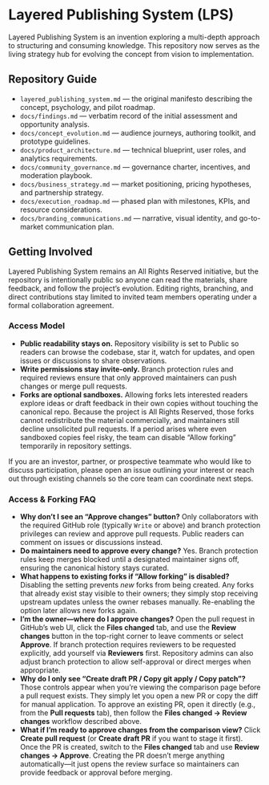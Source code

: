 # Layered Publishing System (LPS)

Layered Publishing System is an invention exploring a multi-depth approach to structuring and consuming knowledge. This repository now serves as the living strategy hub for evolving the concept from vision to implementation.

## Repository Guide

- `layered_publishing_system.md` — the original manifesto describing the concept, psychology, and pilot roadmap.
- `docs/findings.md` — verbatim record of the initial assessment and opportunity analysis.
- `docs/concept_evolution.md` — audience journeys, authoring toolkit, and prototype guidelines.
- `docs/product_architecture.md` — technical blueprint, user roles, and analytics requirements.
- `docs/community_governance.md` — governance charter, incentives, and moderation playbook.
- `docs/business_strategy.md` — market positioning, pricing hypotheses, and partnership strategy.
- `docs/execution_roadmap.md` — phased plan with milestones, KPIs, and resource considerations.
- `docs/branding_communications.md` — narrative, visual identity, and go-to-market communication plan.

## Getting Involved

Layered Publishing System remains an All Rights Reserved initiative, but the repository is intentionally public so anyone can read the materials, share feedback, and follow the project’s evolution. Editing rights, branching, and direct contributions stay limited to invited team members operating under a formal collaboration agreement.

### Access Model

- **Public readability stays on.** Repository visibility is set to Public so readers can browse the codebase, star it, watch for updates, and open issues or discussions to share observations.
- **Write permissions stay invite-only.** Branch protection rules and required reviews ensure that only approved maintainers can push changes or merge pull requests.
- **Forks are optional sandboxes.** Allowing forks lets interested readers explore ideas or draft feedback in their own copies without touching the canonical repo. Because the project is All Rights Reserved, those forks cannot redistribute the material commercially, and maintainers still decline unsolicited pull requests. If a period arises where even sandboxed copies feel risky, the team can disable “Allow forking” temporarily in repository settings.

If you are an investor, partner, or prospective teammate who would like to discuss participation, please open an issue outlining your interest or reach out through existing channels so the core team can coordinate next steps.

### Access & Forking FAQ

- **Why don’t I see an “Approve changes” button?** Only collaborators with the required GitHub role (typically `Write` or above) and branch protection privileges can review and approve pull requests. Public readers can comment on issues or discussions instead.
- **Do maintainers need to approve every change?** Yes. Branch protection rules keep merges blocked until a designated maintainer signs off, ensuring the canonical history stays curated.
- **What happens to existing forks if “Allow forking” is disabled?** Disabling the setting prevents *new* forks from being created. Any forks that already exist stay visible to their owners; they simply stop receiving upstream updates unless the owner rebases manually. Re-enabling the option later allows new forks again.
- **I’m the owner—where do I approve changes?** Open the pull request in GitHub’s web UI, click the **Files changed** tab, and use the **Review changes** button in the top-right corner to leave comments or select **Approve**. If branch protection requires reviewers to be requested explicitly, add yourself via **Reviewers** first. Repository admins can also adjust branch protection to allow self-approval or direct merges when appropriate.
- **Why do I only see “Create draft PR / Copy git apply / Copy patch”?** Those controls appear when you’re viewing the comparison page before a pull request exists. They simply let you open a new PR or copy the diff for manual application. To approve an existing PR, open it directly (e.g., from the **Pull requests** tab), then follow the **Files changed → Review changes** workflow described above.
- **What if I’m ready to approve changes from the comparison view?** Click **Create pull request** (or **Create draft PR** if you want to stage it first). Once the PR is created, switch to the **Files changed** tab and use **Review changes → Approve**. Creating the PR doesn’t merge anything automatically—it just opens the review surface so maintainers can provide feedback or approval before merging.
